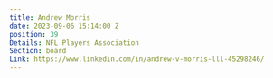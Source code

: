 ```yaml
---
title: Andrew Morris
date: 2023-09-06 15:14:00 Z
position: 39
Details: NFL Players Association
Section: board
Link: https://www.linkedin.com/in/andrew-v-morris-lll-45298246/
---
```


